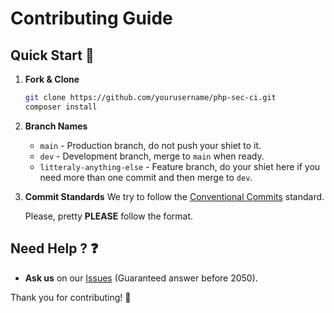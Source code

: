 # Contributing Guide

## Quick Start 🚀

1. **Fork & Clone**
   ```bash
   git clone https://github.com/yourusername/php-sec-ci.git
   composer install
   ```

2. **Branch Names**
   - `main` - Production branch, do not push your shiet to it.
   - `dev` - Development branch, merge to `main` when ready.
   - `litteraly-anything-else` - Feature branch, do your shiet here if you need more than one commit and then merge to `dev`.

3. **Commit Standards**
   We try to follow the [Conventional Commits](https://www.conventionalcommits.org/en/v1.0.0/) standard.

   Please, pretty **PLEASE** follow the format.

## Need Help ? ❓
- **Ask us** on our [Issues](https://github.com/StartUpNationLabs/php-sec-ci/issues) (Guaranteed answer before 2050).

Thank you for contributing! 🙏
